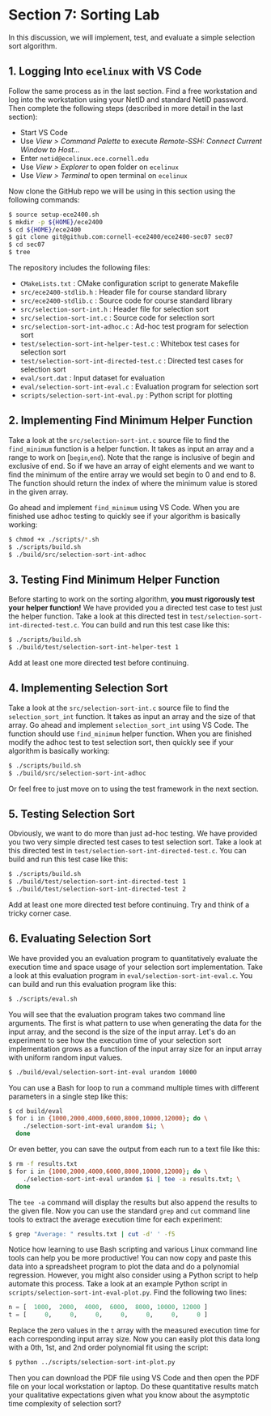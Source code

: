 # Section 7: Sorting Lab

In this discussion, we will implement, test, and evaluate a simple
selection sort algorithm.

## 1. Logging Into `ecelinux` with VS Code

Follow the same process as in the last section. Find a free workstation
and log into the workstation using your NetID and standard NetID
password. Then complete the following steps (described in more detail in
the last section):

 - Start VS Code
 - Use _View > Command Palette_ to execute _Remote-SSH: Connect Current Window to Host..._
 - Enter `netid@ecelinux.ece.cornell.edu`
 - Use _View > Explorer_ to open folder on `ecelinux`
 - Use _View > Terminal_ to open terminal on `ecelinux`

Now clone the GitHub repo we will be using in this section using the
following commands:

```bash
$ source setup-ece2400.sh
$ mkdir -p ${HOME}/ece2400
$ cd ${HOME}/ece2400
$ git clone git@github.com:cornell-ece2400/ece2400-sec07 sec07
$ cd sec07
$ tree
```

The repository includes the following files:

 - `CMakeLists.txt` : CMake configuration script to generate Makefile
 - `src/ece2400-stdlib.h` : Header file for course standard library
 - `src/ece2400-stdlib.c` : Source code for course standard library
 - `src/selection-sort-int.h` : Header file for selection sort
 - `src/selection-sort-int.c` : Source code for selection sort
 - `src/selection-sort-int-adhoc.c` : Ad-hoc test program for selection sort
 - `test/selection-sort-int-helper-test.c` : Whitebox test cases for selection sort
 - `test/selection-sort-int-directed-test.c` : Directed test cases for selection sort
 - `eval/sort.dat` : Input dataset for evaluation
 - `eval/selection-sort-int-eval.c` : Evaluation program for selection sort
 - `scripts/selection-sort-int-eval.py` : Python script for plotting

## 2. Implementing Find Minimum Helper Function

Take a look at the `src/selection-sort-int.c` source file to find the
`find_minimum` function is a helper function. It takes as input an array
and a range to work on [`begin`,`end`). Note that the range is inclusive
of begin and exclusive of end. So if we have an array of eight elements
and we want to find the minimum of the entire array we would set begin to
0 and end to 8. The function should return the index of where the minimum
value is stored in the given array.

Go ahead and implement `find_minimum` using VS Code. When you are
finished use adhoc testing to quickly see if your algorithm is basically
working:

```bash
$ chmod +x ./scripts/*.sh
$ ./scripts/build.sh
$ ./build/src/selection-sort-int-adhoc
```

## 3. Testing Find Minimum Helper Function

Before starting to work on the sorting algorithm, **you must rigorously
test your helper function!** We have provided you a directed test case
to test just the helper function. Take a look at this directed test in
`test/selection-sort-int-directed-test.c`. You can build and run this
test case like this:

```bash
$ ./scripts/build.sh
$ ./build/test/selection-sort-int-helper-test 1
```

Add at least one more directed test before continuing.

## 4. Implementing Selection Sort

Take a look at the `src/selection-sort-int.c` source file to find the
`selection_sort_int` function. It takes as input an array and the size of
that array. Go ahead and implement `selection_sort_int` using VS Code.
The function should use `find_minimum` helper function. When you are
finished modify the adhoc test to test selection sort, then quickly see
if your algorithm is basically working:

```bash
$ ./scripts/build.sh
$ ./build/src/selection-sort-int-adhoc
```

Or feel free to just move on to using the test framework in the next
section.

## 5. Testing Selection Sort

Obviously, we want to do more than just ad-hoc testing. We have provided
you two very simple directed test cases to test selection sort. Take a
look at this directed test in `test/selection-sort-int-directed-test.c`.
You can build and run this test case like this:

```bash
$ ./scripts/build.sh
$ ./build/test/selection-sort-int-directed-test 1
$ ./build/test/selection-sort-int-directed-test 2
```

Add at least one more directed test before continuing. Try and think of a
tricky corner case.

## 6. Evaluating Selection Sort

We have provided you an evaluation program to quantitatively evaluate the
execution time and space usage of your selection sort implementation.
Take a look at this evaluation program in
`eval/selection-sort-int-eval.c`. You can build and run this evaluation
program like this:

```bash
$ ./scripts/eval.sh
```

You will see that the evaluation program takes two command line
arguments. The first is what pattern to use when generating the data for
the input array, and the second is the size of the input array. Let's do
an experiment to see how the execution time of your selection sort
implementation grows as a function of the input array size for an input
array with uniform random input values.

```bash
$ ./build/eval/selection-sort-int-eval urandom 10000
```

You can use a Bash for loop to run a command multiple times with
different parameters in a single step like this:

```bash
$ cd build/eval
$ for i in {1000,2000,4000,6000,8000,10000,12000}; do \
    ./selection-sort-int-eval urandom $i; \
  done
```

Or even better, you can save the output from each run to a text file like
this:

```bash
$ rm -f results.txt
$ for i in {1000,2000,4000,6000,8000,10000,12000}; do \
    ./selection-sort-int-eval urandom $i | tee -a results.txt; \
  done
``` 

The `tee -a` command will display the results but also append the results
to the given file. Now you can use the standard `grep` and `cut` command
line tools to extract the average execution time for each experiment:

```bash
$ grep "Average: " results.txt | cut -d' ' -f5
```

Notice how learning to use Bash scripting and various Linux command line
tools can help you be more productive! You can now copy and paste this
data into a spreadsheet program to plot the data and do a polynomial
regression. However, you might also consider using a Python script to
help automate this process. Take a look at an example Python script in
`scripts/selection-sort-int-eval-plot.py`. Find the following two lines:

```python
n = [  1000,  2000,  4000,  6000,  8000, 10000, 12000 ]
t = [     0,     0,     0,     0,     0,     0,     0 ]
```

Replace the zero values in the `t` array with the measured execution time
for each corresponding input array size. Now you can easily plot this
data long with a 0th, 1st, and 2nd order polynomial fit using the script:

```bash
$ python ../scripts/selection-sort-int-plot.py
```

Then you can download the PDF file using VS Code and then open the PDF
file on your local workstation or laptop. Do these quantitative results
match your qualitative expectations given what you know about the
asymptotic time complexity of selection sort?
